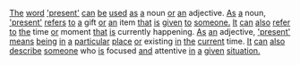 [The](./the.md) [word](./word.md) ['present'](./present.md) [can](./can.md) [be](./be.md) [used](./used.md) [as](./as.md) [a](./a.md) noun [or](./or.md) [an](./an.md) adjective. [As](./as.md) [a](./a.md) noun, ['present'](./present.md) [refers](./refers.md) [to](./to.md) [a](./a.md) gift [or](./or.md) [an](./an.md) item [that](./that.md) [is](./is.md) [given](./given.md) [to](./to.md) [someone.](./someone.md) [It](./it.md) [can](./can.md) [also](./also.md) [refer](./refer.md) [to](./to.md) [the](./the.md) time [or](./or.md) moment [that](./that.md) [is](./is.md) currently happening. [As](./as.md) [an](./an.md) adjective, ['present'](./present.md) [means](./means.md) [being](./being.md) [in](./in.md) [a](./a.md) [particular](./particular.md) [place](./place.md) [or](./or.md) existing [in](./in.md) [the](./the.md) [current](./current.md) time. [It](./it.md) [can](./can.md) [also](./also.md) [describe](./describe.md) [someone](./someone.md) who [is](./is.md) focused [and](./and.md) attentive [in](./in.md) [a](./a.md) [given](./given.md) [situation.](./situation.md)